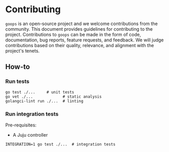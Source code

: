 # Contributing

`goops` is an open-source project and we welcome contributions from the community. This document provides guidelines for contributing to the project. Contributions to `goops` can be made in the form of code, documentation, bug reports, feature requests, and feedback. We will judge contributions based on their quality, relevance, and alignment with the project's tenets.

## How-to

### Run tests

```shell
go test ./...     # unit tests
go vet ./...             # static analysis
golangci-lint run ./...  # linting
```

### Run integration tests

Pre-requisites:
- A Juju controller

```shell
INTEGRATION=1 go test ./...  # integration tests
```
